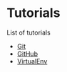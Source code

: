 # Tutorials

List of tutorials

- [Git](/Files/Git/eng/README.md)
- [GitHub](/Files/GitHub/eng/README.md)
- [VirtualEnv](/Files/VirtualEnv/pt-br/README.md)

